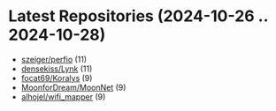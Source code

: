 # Latest Repositories (2024-10-26 .. 2024-10-28)

- [szeiger/perfio](https://github.com/szeiger/perfio) (11)
- [densekiss/Lynk](https://github.com/densekiss/Lynk) (11)
- [focat69/Koralys](https://github.com/focat69/Koralys) (9)
- [MoonforDream/MoonNet](https://github.com/MoonforDream/MoonNet) (9)
- [alhojel/wifi_mapper](https://github.com/alhojel/wifi_mapper) (9)
